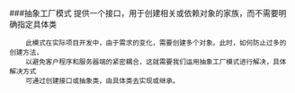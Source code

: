 ###抽象工厂模式
        提供一个接口，用于创建相关或依赖对象的家族，而不需要明确指定具体类
        
        此模式在实际项目开发中，由于需求的变化，需要创建多个对象。此时，如何防止过多的创建方法，
        以避免客户程序和服务器端的紧密耦合，这就需要我们运用抽象工厂模式进行解决，具体解决方式
        可通过创建接口或抽象类，由具体类去实现或继承。